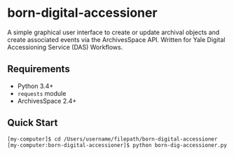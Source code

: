 # born-digital-accessioner

A simple graphical user interface to create or update archival objects and create associated events via the ArchivesSpace API. Written for Yale Digital Accessioning Service (DAS) Workflows.

## Requirements
* Python 3.4+
* `requests` module
* ArchivesSpace 2.4+

## Quick Start

`[my-computer]$ cd /Users/username/filepath/born-digital-accessioner
 [my-computer:born-digital-accessioner]$ python born-dig-accessioner.py`